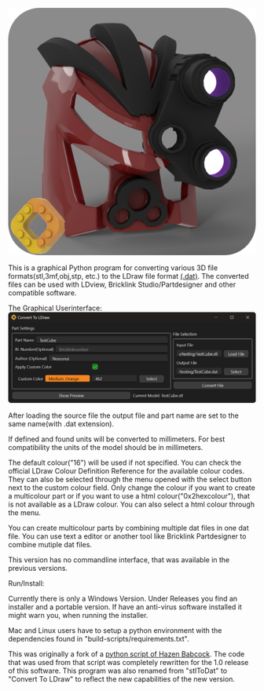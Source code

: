 ![Image of Custom Part](AkiruDualColor.png)

This is a graphical Python program for converting various 3D file formats(stl,3mf,obj,stp, etc.)
to the LDraw file format [(.dat)](http://www.ldraw.org/article/218). 
The converted files can be used with LDview, Bricklink Studio/Partdesigner and other compatible software.

The Graphical Userinterface:
![Screenshot of the GUI](graphical_userinterface.png)

After loading the source file the output file and part name are set to the same name(with .dat extension).

If defined and found units will be converted to millimeters. 
For best compatibility the units of the model should be in millimeters.

The default colour("16") will be used if not specified. 
You can check the official LDraw Colour Definition Reference for the available colour codes.
They can also be selected through the menu opened with the select button next to the custom colour field.
Only change the colour if you want to create a multicolour part or if you want to use a html colour("0x2hexcolour"), that is not available as a LDraw colour.
You can also select a html colour through the menu.

You can create multicolour parts by combining multiple dat files in one dat file.
You can use text a editor or another tool like Bricklink Partdesigner to combine mutiple dat files.

This version has no commandline interface, that was available in the previous versions.


Run/Install:

Currently there is only a Windows Version.
Under Releases you find an installer and a portable version.
If have an anti-virus software installed it might warn you, when running the installer.

Mac and Linux users have to setup a python environment with the dependencies found in "build-scripts/requirements.txt".

This was originally a fork of a [python script of Hazen Babcock](https://github.com/HazenBabcock/stl-to-dat).
The code that was used from that script was completely rewritten for the 1.0 release of this software.
This program was also renamed from "stlToDat" to "Convert To LDraw" to reflect the new capabilities of the new version.
